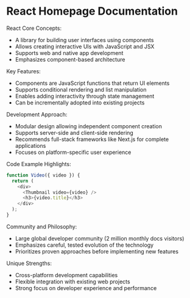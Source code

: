 # React Homepage Documentation

React Core Concepts:
- A library for building user interfaces using components
- Allows creating interactive UIs with JavaScript and JSX
- Supports web and native app development
- Emphasizes component-based architecture

Key Features:
- Components are JavaScript functions that return UI elements
- Supports conditional rendering and list manipulation
- Enables adding interactivity through state management
- Can be incrementally adopted into existing projects

Development Approach:
- Modular design allowing independent component creation
- Supports server-side and client-side rendering
- Recommends full-stack frameworks like Next.js for complete applications
- Focuses on platform-specific user experience

Code Example Highlights:
```javascript
function Video({ video }) {
  return (
    <div>
      <Thumbnail video={video} />
      <h3>{video.title}</h3>
    </div>
  );
}
```

Community and Philosophy:
- Large global developer community (2 million monthly docs visitors)
- Emphasizes careful, tested evolution of the technology
- Prioritizes proven approaches before implementing new features

Unique Strengths:
- Cross-platform development capabilities
- Flexible integration with existing web projects
- Strong focus on developer experience and performance